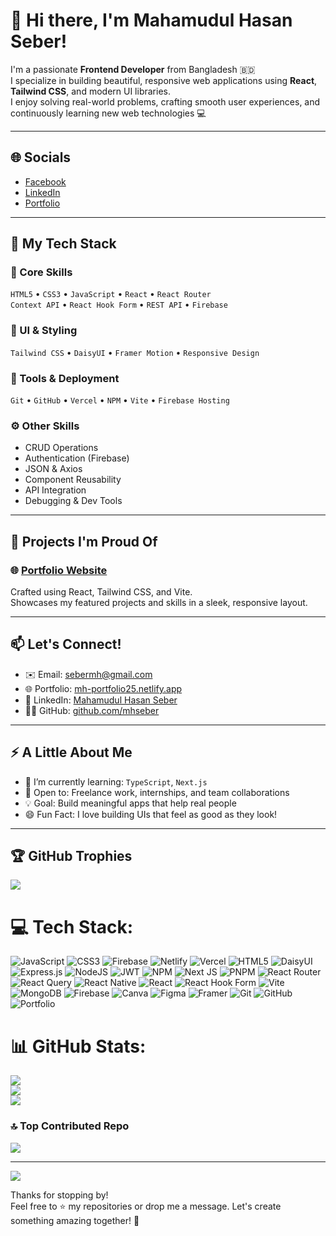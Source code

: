 # 👋 Hi there, I'm Mahamudul Hasan Seber!  
I'm a passionate **Frontend Developer** from Bangladesh 🇧🇩  
I specialize in building beautiful, responsive web applications using **React**, **Tailwind CSS**, and modern UI libraries.  
I enjoy solving real-world problems, crafting smooth user experiences, and continuously learning new web technologies 💻

---

## 🌐 Socials  
- [Facebook](https://www.facebook.com/mh.seber.9)  
- [LinkedIn](https://www.linkedin.com/in/mahamudul-hasan-seber-9280072a9)  
- [Portfolio](https://mh-portfolio25.netlify.app)

---

## 💼 My Tech Stack  

### 🧠 Core Skills  
`HTML5` • `CSS3` • `JavaScript` • `React` • `React Router`  
`Context API` • `React Hook Form` • `REST API` • `Firebase`

### 🎨 UI & Styling  
`Tailwind CSS` • `DaisyUI` • `Framer Motion` • `Responsive Design`

### 🔧 Tools & Deployment  
`Git` • `GitHub` • `Vercel` • `NPM` • `Vite` • `Firebase Hosting`

### ⚙️ Other Skills  
- CRUD Operations  
- Authentication (Firebase)  
- JSON & Axios  
- Component Reusability  
- API Integration  
- Debugging & Dev Tools

---

## 🚀 Projects I'm Proud Of

### 🌐 [Portfolio Website](https://mh-portfolio25.netlify.app)  
Crafted using React, Tailwind CSS, and Vite.  
Showcases my featured projects and skills in a sleek, responsive layout.

---

## 📫 Let's Connect!  
- ✉️ Email: [sebermh@gmail.com](sebermh@gmail.com)  
- 🌐 Portfolio: [mh-portfolio25.netlify.app](https://mh-portfolio25.netlify.app)  
- 💼 LinkedIn: [Mahamudul Hasan Seber](https://www.linkedin.com/in/mahamudul-hasan-seber-9280072a9)  
- 🧑‍💻 GitHub: [github.com/mhseber](https://github.com/mhseber)

---

## ⚡ A Little About Me  
- 🌱 I’m currently learning: `TypeScript`, `Next.js`  
- 🤝 Open to: Freelance work, internships, and team collaborations  
- 💡 Goal: Build meaningful apps that help real people  
- 😄 Fun Fact: I love building UIs that feel as good as they look!

---

## 🏆 GitHub Trophies
![](https://github-profile-trophy.vercel.app/?username=mhseber&theme=radical&no-frame=false&no-bg=false&margin-w=4)

# 💻 Tech Stack:
![JavaScript](https://img.shields.io/badge/javascript-%23323330.svg?style=for-the-badge&logo=javascript&logoColor=%23F7DF1E) ![CSS3](https://img.shields.io/badge/css3-%231572B6.svg?style=for-the-badge&logo=css3&logoColor=white) ![Firebase](https://img.shields.io/badge/firebase-%23039BE5.svg?style=for-the-badge&logo=firebase) ![Netlify](https://img.shields.io/badge/netlify-%23000000.svg?style=for-the-badge&logo=netlify&logoColor=#00C7B7) ![Vercel](https://img.shields.io/badge/vercel-%23000000.svg?style=for-the-badge&logo=vercel&logoColor=white) ![HTML5](https://img.shields.io/badge/html5-%23E34F26.svg?style=for-the-badge&logo=html5&logoColor=white) ![DaisyUI](https://img.shields.io/badge/daisyui-5A0EF8?style=for-the-badge&logo=daisyui&logoColor=white) ![Express.js](https://img.shields.io/badge/express.js-%23404d59.svg?style=for-the-badge&logo=express&logoColor=%2361DAFB) ![NodeJS](https://img.shields.io/badge/node.js-6DA55F?style=for-the-badge&logo=node.js&logoColor=white) ![JWT](https://img.shields.io/badge/JWT-black?style=for-the-badge&logo=JSON%20web%20tokens) ![NPM](https://img.shields.io/badge/NPM-%23CB3837.svg?style=for-the-badge&logo=npm&logoColor=white) ![Next JS](https://img.shields.io/badge/Next-black?style=for-the-badge&logo=next.js&logoColor=white) ![PNPM](https://img.shields.io/badge/pnpm-%234a4a4a.svg?style=for-the-badge&logo=pnpm&logoColor=f69220) ![React Router](https://img.shields.io/badge/React_Router-CA4245?style=for-the-badge&logo=react-router&logoColor=white) ![React Query](https://img.shields.io/badge/-React%20Query-FF4154?style=for-the-badge&logo=react%20query&logoColor=white) ![React Native](https://img.shields.io/badge/react_native-%2320232a.svg?style=for-the-badge&logo=react&logoColor=%2361DAFB) ![React](https://img.shields.io/badge/react-%2320232a.svg?style=for-the-badge&logo=react&logoColor=%2361DAFB) ![React Hook Form](https://img.shields.io/badge/React%20Hook%20Form-%23EC5990.svg?style=for-the-badge&logo=reacthookform&logoColor=white) ![Vite](https://img.shields.io/badge/vite-%23646CFF.svg?style=for-the-badge&logo=vite&logoColor=white) ![MongoDB](https://img.shields.io/badge/MongoDB-%234ea94b.svg?style=for-the-badge&logo=mongodb&logoColor=white) ![Firebase](https://img.shields.io/badge/firebase-a08021?style=for-the-badge&logo=firebase&logoColor=ffcd34) ![Canva](https://img.shields.io/badge/Canva-%2300C4CC.svg?style=for-the-badge&logo=Canva&logoColor=white) ![Figma](https://img.shields.io/badge/figma-%23F24E1E.svg?style=for-the-badge&logo=figma&logoColor=white) ![Framer](https://img.shields.io/badge/Framer-black?style=for-the-badge&logo=framer&logoColor=blue) ![Git](https://img.shields.io/badge/git-%23F05033.svg?style=for-the-badge&logo=git&logoColor=white) ![GitHub](https://img.shields.io/badge/github-%23121011.svg?style=for-the-badge&logo=github&logoColor=white) ![Portfolio](https://img.shields.io/badge/Portfolio-%23000000.svg?style=for-the-badge&logo=firefox&logoColor=#FF7139)
# 📊 GitHub Stats:
![](https://github-readme-stats.vercel.app/api?username=mhseber&theme=dark&hide_border=false&include_all_commits=true&count_private=true)<br/>
![](https://nirzak-streak-stats.vercel.app/?user=mhseber&theme=dark&hide_border=false)<br/>
![](https://github-readme-stats.vercel.app/api/top-langs/?username=mhseber&theme=dark&hide_border=false&include_all_commits=true&count_private=true&layout=compact)

### 🔝 Top Contributed Repo
![](https://github-contributor-stats.vercel.app/api?username=mhseber&limit=5&theme=dark&combine_all_yearly_contributions=true)

---
[![](https://visitcount.itsvg.in/api?id=mhseber&icon=0&color=0)](https://visitcount.itsvg.in)

<!-- Proudly created with GPRM ( https://gprm.itsvg.in ) -->

Thanks for stopping by!  
Feel free to ⭐ my repositories or drop me a message. Let's create something amazing together! 🙌

